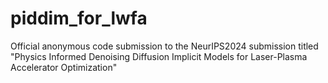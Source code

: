# piddim_for_lwfa
Official anonymous code submission to the NeurIPS2024 submission titled "Physics Informed Denoising Diffusion Implicit Models for Laser-Plasma Accelerator Optimization"
